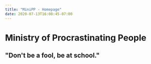 ```yaml
---
title: "MiniPP - Homepage"
date: 2020-07-13T16:08:45-07:00
---
```

# Ministry of Procrastinating People

## "Don't be a fool, be at school."





